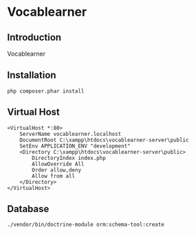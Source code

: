 Vocablearner
============

Introduction
------------
Vocablearner


Installation
------------

    php composer.phar install

Virtual Host
------------

    <VirtualHost *:80>
        ServerName vocablearner.localhost
        DocumentRoot C:\xampp\htdocs\vocablearner-server\public
        SetEnv APPLICATION_ENV "development"
        <Directory C:\xampp\htdocs\vocablearner-server\public>
            DirectoryIndex index.php
            AllowOverride All
            Order allow,deny
            Allow from all
        </Directory>
    </VirtualHost>

Database
--------

    ./vendor/bin/doctrine-module orm:schema-tool:create